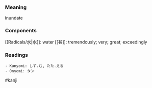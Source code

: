 ### Meaning

inundate

### Components

[[Radicals/水|水]]: water [[甚]]: tremendously; very; great; exceedingly

### Readings

```
- Kunyomi: しず.む, たた.える
- Onyomi: タン
```

#kanji